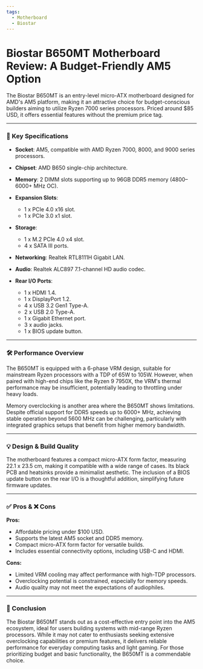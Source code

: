 ```yaml
---
tags:
  - Motherboard
  - Biostar
---
```


# **Biostar B650MT Motherboard Review: A Budget-Friendly AM5 Option**

The Biostar B650MT is an entry-level micro-ATX motherboard designed for AMD's AM5 platform, making it an attractive choice for budget-conscious builders aiming to utilize Ryzen 7000 series processors. Priced around \$85 USD, it offers essential features without the premium price tag.

---

### 🔧 Key Specifications

* **Socket**: AM5, compatible with AMD Ryzen 7000, 8000, and 9000 series processors.
* **Chipset**: AMD B650 single-chip architecture.
* **Memory**: 2 DIMM slots supporting up to 96GB DDR5 memory (4800–6000+ MHz OC).
* **Expansion Slots**:

  * 1 x PCIe 4.0 x16 slot.
  * 1 x PCIe 3.0 x1 slot.
* **Storage**:

  * 1 x M.2 PCIe 4.0 x4 slot.
  * 4 x SATA III ports.
* **Networking**: Realtek RTL8111H Gigabit LAN.
* **Audio**: Realtek ALC897 7.1-channel HD audio codec.
* **Rear I/O Ports**:

  * 1 x HDMI 1.4.
  * 1 x DisplayPort 1.2.
  * 4 x USB 3.2 Gen1 Type-A.
  * 2 x USB 2.0 Type-A.
  * 1 x Gigabit Ethernet port.
  * 3 x audio jacks.
  * 1 x BIOS update button.

---

### 🛠️ Performance Overview

The B650MT is equipped with a 6-phase VRM design, suitable for mainstream Ryzen processors with a TDP of 65W to 105W. However, when paired with high-end chips like the Ryzen 9 7950X, the VRM's thermal performance may be insufficient, potentially leading to throttling under heavy loads.

Memory overclocking is another area where the B650MT shows limitations. Despite official support for DDR5 speeds up to 6000+ MHz, achieving stable operation beyond 5600 MHz can be challenging, particularly with integrated graphics setups that benefit from higher memory bandwidth.

---

### 💡 Design & Build Quality

The motherboard features a compact micro-ATX form factor, measuring 22.1 x 23.5 cm, making it compatible with a wide range of cases. Its black PCB and heatsinks provide a minimalist aesthetic. The inclusion of a BIOS update button on the rear I/O is a thoughtful addition, simplifying future firmware updates.

---

### ✅ Pros & ❌ Cons

**Pros:**

* Affordable pricing under \$100 USD.
* Supports the latest AM5 socket and DDR5 memory.
* Compact micro-ATX form factor for versatile builds.
* Includes essential connectivity options, including USB-C and HDMI.

**Cons:**

* Limited VRM cooling may affect performance with high-TDP processors.
* Overclocking potential is constrained, especially for memory speeds.
* Audio quality may not meet the expectations of audiophiles.

---

### 🧾 Conclusion

The Biostar B650MT stands out as a cost-effective entry point into the AM5 ecosystem, ideal for users building systems with mid-range Ryzen processors. While it may not cater to enthusiasts seeking extensive overclocking capabilities or premium features, it delivers reliable performance for everyday computing tasks and light gaming. For those prioritizing budget and basic functionality, the B650MT is a commendable choice.
